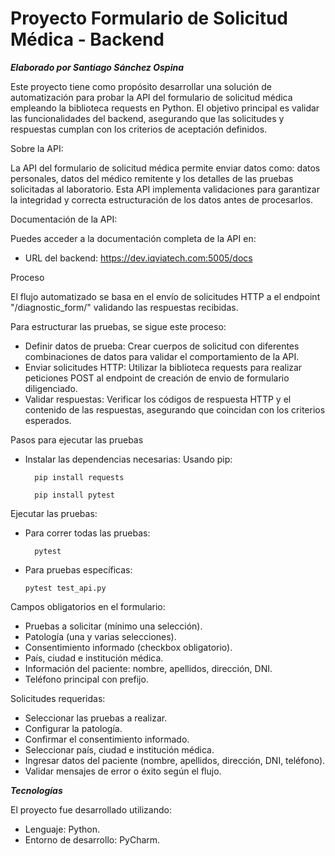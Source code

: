 # Proyecto Formulario de Solicitud Médica - Backend

***Elaborado por Santiago Sánchez Ospina***

Este proyecto tiene como propósito desarrollar una solución de automatización para probar la API del formulario de solicitud médica empleando la biblioteca requests en Python. El objetivo principal es validar las funcionalidades del backend, asegurando que las solicitudes y respuestas cumplan con los criterios de aceptación definidos.

Sobre la API:

La API del formulario de solicitud médica permite enviar datos como: datos personales, datos del médico remitente y los detalles de las pruebas solicitadas al laboratorio. Esta API implementa validaciones para garantizar la integridad y correcta estructuración de los datos antes de procesarlos.

Documentación de la API:

Puedes acceder a la documentación completa de la API en:

- URL del backend: https://dev.iqviatech.com:5005/docs

Proceso

El flujo automatizado se basa en el envío de solicitudes HTTP a el endpoint "/diagnostic_form/" validando las respuestas recibidas. 

Para estructurar las pruebas, se sigue este proceso:

- Definir datos de prueba: Crear cuerpos de solicitud con diferentes combinaciones de datos para validar el comportamiento de la API.
- Enviar solicitudes HTTP: Utilizar la biblioteca requests para realizar peticiones POST al endpoint de creación de envio de formulario diligenciado.
- Validar respuestas: Verificar los códigos de respuesta HTTP y el contenido de las respuestas, asegurando que coincidan con los criterios esperados.

Pasos para ejecutar las pruebas

- Instalar las dependencias necesarias:
        Usando pip:

        pip install requests

        pip install pytest

Ejecutar las pruebas:

- Para correr todas las pruebas:

        pytest

- Para pruebas específicas: 

      pytest test_api.py

Campos obligatorios en el formulario:

- Pruebas a solicitar (mínimo una selección).
- Patología (una y varias selecciones).
- Consentimiento informado (checkbox obligatorio).
- País, ciudad e institución médica.
- Información del paciente: nombre, apellidos, dirección, DNI.
- Teléfono principal con prefijo.

Solicitudes requeridas:

- Seleccionar las pruebas a realizar.
- Configurar la patología.
- Confirmar el consentimiento informado.
- Seleccionar país, ciudad e institución médica.
- Ingresar datos del paciente (nombre, apellidos, dirección, DNI, teléfono).
- Validar mensajes de error o éxito según el flujo.

***Tecnologías***

El proyecto fue desarrollado utilizando:

- Lenguaje: Python.
- Entorno de desarrollo: PyCharm.



